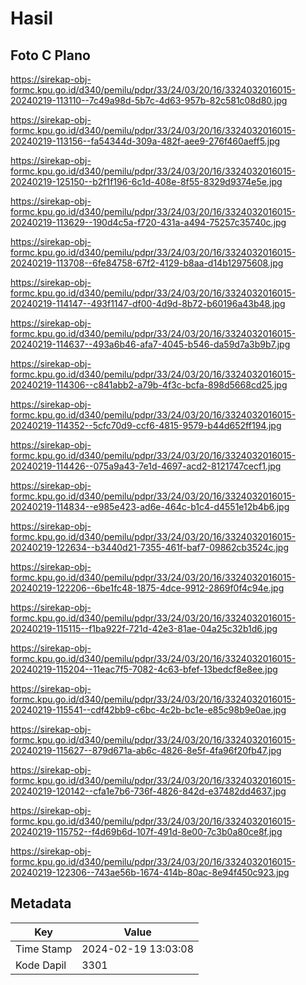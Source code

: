 # Hasil

## Foto C Plano

https://sirekap-obj-formc.kpu.go.id/d340/pemilu/pdpr/33/24/03/20/16/3324032016015-20240219-113110--7c49a98d-5b7c-4d63-957b-82c581c08d80.jpg

https://sirekap-obj-formc.kpu.go.id/d340/pemilu/pdpr/33/24/03/20/16/3324032016015-20240219-113156--fa54344d-309a-482f-aee9-276f460aeff5.jpg

https://sirekap-obj-formc.kpu.go.id/d340/pemilu/pdpr/33/24/03/20/16/3324032016015-20240219-125150--b2f1f196-6c1d-408e-8f55-8329d9374e5e.jpg

https://sirekap-obj-formc.kpu.go.id/d340/pemilu/pdpr/33/24/03/20/16/3324032016015-20240219-113629--190d4c5a-f720-431a-a494-75257c35740c.jpg

https://sirekap-obj-formc.kpu.go.id/d340/pemilu/pdpr/33/24/03/20/16/3324032016015-20240219-113708--6fe84758-67f2-4129-b8aa-d14b12975608.jpg

https://sirekap-obj-formc.kpu.go.id/d340/pemilu/pdpr/33/24/03/20/16/3324032016015-20240219-114147--493f1147-df00-4d9d-8b72-b60196a43b48.jpg

https://sirekap-obj-formc.kpu.go.id/d340/pemilu/pdpr/33/24/03/20/16/3324032016015-20240219-114637--493a6b46-afa7-4045-b546-da59d7a3b9b7.jpg

https://sirekap-obj-formc.kpu.go.id/d340/pemilu/pdpr/33/24/03/20/16/3324032016015-20240219-114306--c841abb2-a79b-4f3c-bcfa-898d5668cd25.jpg

https://sirekap-obj-formc.kpu.go.id/d340/pemilu/pdpr/33/24/03/20/16/3324032016015-20240219-114352--5cfc70d9-ccf6-4815-9579-b44d652ff194.jpg

https://sirekap-obj-formc.kpu.go.id/d340/pemilu/pdpr/33/24/03/20/16/3324032016015-20240219-114426--075a9a43-7e1d-4697-acd2-8121747cecf1.jpg

https://sirekap-obj-formc.kpu.go.id/d340/pemilu/pdpr/33/24/03/20/16/3324032016015-20240219-114834--e985e423-ad6e-464c-b1c4-d4551e12b4b6.jpg

https://sirekap-obj-formc.kpu.go.id/d340/pemilu/pdpr/33/24/03/20/16/3324032016015-20240219-122634--b3440d21-7355-461f-baf7-09862cb3524c.jpg

https://sirekap-obj-formc.kpu.go.id/d340/pemilu/pdpr/33/24/03/20/16/3324032016015-20240219-122206--6be1fc48-1875-4dce-9912-2869f0f4c94e.jpg

https://sirekap-obj-formc.kpu.go.id/d340/pemilu/pdpr/33/24/03/20/16/3324032016015-20240219-115115--f1ba922f-721d-42e3-81ae-04a25c32b1d6.jpg

https://sirekap-obj-formc.kpu.go.id/d340/pemilu/pdpr/33/24/03/20/16/3324032016015-20240219-115204--11eac7f5-7082-4c63-bfef-13bedcf8e8ee.jpg

https://sirekap-obj-formc.kpu.go.id/d340/pemilu/pdpr/33/24/03/20/16/3324032016015-20240219-115541--cdf42bb9-c6bc-4c2b-bc1e-e85c98b9e0ae.jpg

https://sirekap-obj-formc.kpu.go.id/d340/pemilu/pdpr/33/24/03/20/16/3324032016015-20240219-115627--879d671a-ab6c-4826-8e5f-4fa96f20fb47.jpg

https://sirekap-obj-formc.kpu.go.id/d340/pemilu/pdpr/33/24/03/20/16/3324032016015-20240219-120142--cfa1e7b6-736f-4826-842d-e37482dd4637.jpg

https://sirekap-obj-formc.kpu.go.id/d340/pemilu/pdpr/33/24/03/20/16/3324032016015-20240219-115752--f4d69b6d-107f-491d-8e00-7c3b0a80ce8f.jpg

https://sirekap-obj-formc.kpu.go.id/d340/pemilu/pdpr/33/24/03/20/16/3324032016015-20240219-122306--743ae56b-1674-414b-80ac-8e94f450c923.jpg


## Metadata

| Key        | Value               |
| ---------- | ------------------- |
| Time Stamp | 2024-02-19 13:03:08 |
| Kode Dapil | 3301                |



